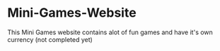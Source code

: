 # Mini-Games-Website
This Mini Games website contains alot of fun games and have it's own currency (not completed yet)
